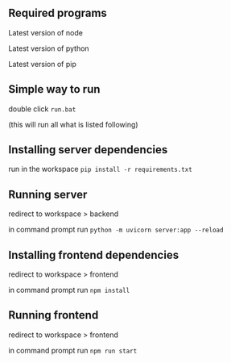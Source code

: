 ## Required programs
Latest version of node

Latest version of python

Latest version of pip

## Simple way to run
double click `run.bat`

(this will run all what is listed following)


## Installing server dependencies
run in the workspace `pip install -r requirements.txt`

## Running server
redirect to workspace > backend

in command prompt run `python -m uvicorn server:app --reload`

## Installing frontend dependencies
redirect to workspace > frontend

in command prompt run `npm install`

## Running frontend
redirect to workspace > frontend

in command prompt run `npm run start`
